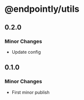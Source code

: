 # @endpointly/utils

## 0.2.0

### Minor Changes

- Update config

## 0.1.0

### Minor Changes

- First minor publish
